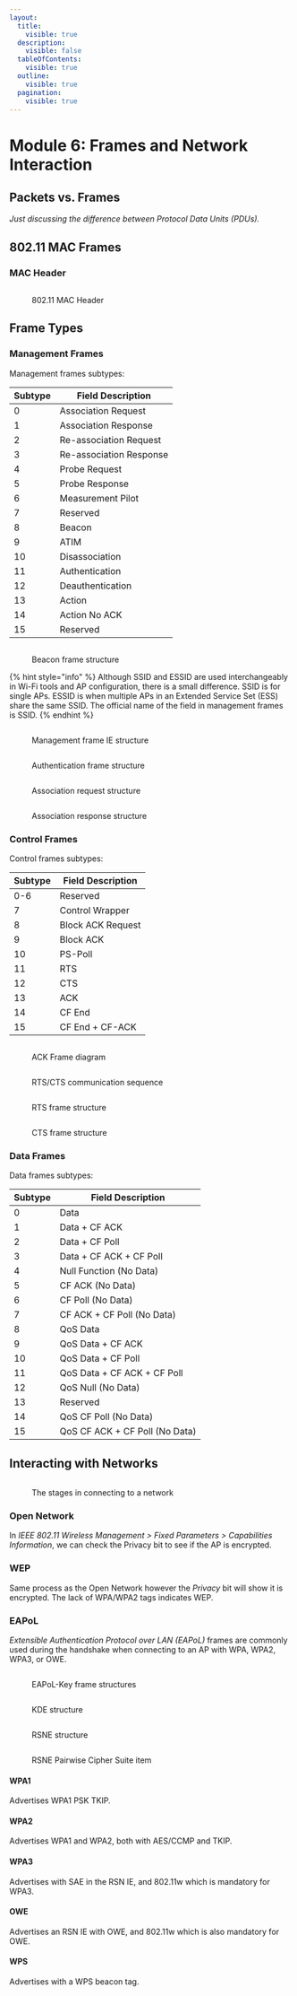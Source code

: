 ```yaml
---
layout:
  title:
    visible: true
  description:
    visible: false
  tableOfContents:
    visible: true
  outline:
    visible: true
  pagination:
    visible: true
---
```


# Module 6: Frames and Network Interaction

## Packets vs. Frames

_Just discussing the difference between Protocol Data Units (PDUs)._

## 802.11 MAC Frames

### MAC Header

<figure><img src="../../../.gitbook/assets/image (14).png" alt=""><figcaption><p>802.11 MAC Header</p></figcaption></figure>

## Frame Types

### Management Frames

Management frames subtypes:

| Subtype | Field Description       |
| ------- | ----------------------- |
| 0       | Association Request     |
| 1       | Association Response    |
| 2       | Re-association Request  |
| 3       | Re-association Response |
| 4       | Probe Request           |
| 5       | Probe Response          |
| 6       | Measurement Pilot       |
| 7       | Reserved                |
| 8       | Beacon                  |
| 9       | ATIM                    |
| 10      | Disassociation          |
| 11      | Authentication          |
| 12      | Deauthentication        |
| 13      | Action                  |
| 14      | Action No ACK           |
| 15      | Reserved                |

<figure><img src="../../../.gitbook/assets/image (15).png" alt=""><figcaption><p>Beacon frame structure</p></figcaption></figure>

{% hint style="info" %}
Although SSID and ESSID are used interchangeably in Wi-Fi tools and AP configuration, there is a small difference. SSID is for single APs. ESSID is when multiple APs in an Extended Service Set (ESS) share the same SSID. The official name of the field in management frames is SSID.
{% endhint %}

<figure><img src="../../../.gitbook/assets/image (18).png" alt=""><figcaption><p>Management frame IE structure</p></figcaption></figure>

<figure><img src="../../../.gitbook/assets/image (16).png" alt=""><figcaption><p>Authentication frame structure</p></figcaption></figure>

<figure><img src="../../../.gitbook/assets/image (17).png" alt=""><figcaption><p>Association request structure</p></figcaption></figure>

<figure><img src="../../../.gitbook/assets/image (19).png" alt=""><figcaption><p>Association response structure</p></figcaption></figure>

### Control Frames

Control frames subtypes:

| Subtype | Field Description |
| ------- | ----------------- |
| 0-6     | Reserved          |
| 7       | Control Wrapper   |
| 8       | Block ACK Request |
| 9       | Block ACK         |
| 10      | PS-Poll           |
| 11      | RTS               |
| 12      | CTS               |
| 13      | ACK               |
| 14      | CF End            |
| 15      | CF End + CF-ACK   |

<figure><img src="../../../.gitbook/assets/image (20).png" alt=""><figcaption><p>ACK Frame diagram</p></figcaption></figure>

<figure><img src="../../../.gitbook/assets/image (21).png" alt=""><figcaption><p>RTS/CTS communication sequence</p></figcaption></figure>

<figure><img src="../../../.gitbook/assets/image (22).png" alt=""><figcaption><p>RTS frame structure</p></figcaption></figure>

<figure><img src="../../../.gitbook/assets/image (23).png" alt=""><figcaption><p>CTS frame structure</p></figcaption></figure>

### Data Frames

Data frames subtypes:

| Subtype | Field Description              |
| ------- | ------------------------------ |
| 0       | Data                           |
| 1       | Data + CF ACK                  |
| 2       | Data + CF Poll                 |
| 3       | Data + CF ACK + CF Poll        |
| 4       | Null Function (No Data)        |
| 5       | CF ACK (No Data)               |
| 6       | CF Poll (No Data)              |
| 7       | CF ACK + CF Poll (No Data)     |
| 8       | QoS Data                       |
| 9       | QoS Data + CF ACK              |
| 10      | QoS Data + CF Poll             |
| 11      | QoS Data + CF ACK + CF Poll    |
| 12      | QoS Null (No Data)             |
| 13      | Reserved                       |
| 14      | QoS CF Poll (No Data)          |
| 15      | QoS CF ACK + CF Poll (No Data) |

## Interacting with Networks

<figure><img src="../../../.gitbook/assets/image (24).png" alt=""><figcaption><p>The stages in connecting to a network</p></figcaption></figure>

### Open Network

In _IEEE 802.11 Wireless Management > Fixed Parameters > Capabilities Information_, we can check the Privacy bit to see if the AP is encrypted.

### WEP

Same process as the Open Network however the _Privacy_ bit will show it is encrypted. The lack of WPA/WPA2 tags indicates WEP.

### EAPoL

_Extensible Authentication Protocol over LAN (EAPoL)_ frames are commonly used during the handshake when connecting to an AP with WPA, WPA2, WPA3, or OWE.

<figure><img src="../../../.gitbook/assets/image (25).png" alt=""><figcaption><p>EAPoL-Key frame structures</p></figcaption></figure>

<figure><img src="../../../.gitbook/assets/image (26).png" alt=""><figcaption><p>KDE structure</p></figcaption></figure>

<figure><img src="../../../.gitbook/assets/image (28).png" alt=""><figcaption><p>RSNE structure</p></figcaption></figure>

<figure><img src="../../../.gitbook/assets/image (29).png" alt=""><figcaption><p>RSNE Pairwise Cipher Suite item</p></figcaption></figure>

#### WPA1

Advertises WPA1 PSK TKIP.

#### WPA2

Advertises WPA1 and WPA2, both with AES/CCMP and TKIP.

#### WPA3

Advertises with SAE in the RSN IE, and 802.11w which is mandatory for WPA3.

#### OWE

Advertises an RSN IE with OWE, and 802.11w which is also mandatory for OWE.

#### WPS

Advertises with a WPS beacon tag.

